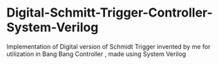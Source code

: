 # Digital-Schmitt-Trigger-Controller-System-Verilog
Implementation of Digital version of Schmidt Trigger invented by me for utilization in Bang Bang Controller , made using System Verilog 
